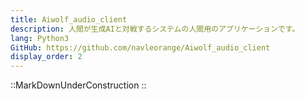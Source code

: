 ```yaml
---
title: Aiwolf_audio_client
description: 人間が生成AIと対戦するシステムの人間用のアプリケーションです。
lang: Python3
GitHub: https://github.com/navleorange/Aiwolf_audio_client
display_order: 2
---
```


::MarkDownUnderConstruction
::